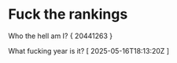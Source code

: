 # Fuck the rankings

Who the hell am I?
{ 20441263 }

What fucking year is it?
[ 2025-05-16T18:13:20Z ]
